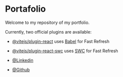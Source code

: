 # Portafolio

Welcome to my repository of my portfolio. 

Currently, two official plugins are available:

- [@vitejs/plugin-react](https://github.com/vitejs/vite-plugin-react/blob/main/packages/plugin-react/README.md) uses [Babel](https://babeljs.io/) for Fast Refresh
- [@vitejs/plugin-react-swc](https://github.com/vitejs/vite-plugin-react-swc) uses [SWC](https://swc.rs/) for Fast Refresh


- [@Linkedin](https://www.linkedin.com/in/cortes-gustavo/)
- [@Github](https://github.com/GCortesGustavo)
